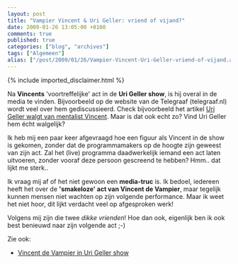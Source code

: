 ```yaml
---
layout: post
title: "Vampier Vincent & Uri Geller: vriend of vijand?"
date: 2009-01-26 13:05:00 +0100
comments: true
published: true
categories: ["blog", "archives"]
tags: ["Algemeen"]
alias: ["/post/2009/01/26/Vampier-Vincent-Uri-Geller-vriend-of-vijand.aspx", "/post/2009/01/26/vampier-vincent-uri-geller-vriend-of-vijand.aspx"]
---
```

<!-- more -->
{% include imported_disclaimer.html %}
<p>
Na <strong>Vincents</strong> &#39;voortreffelijke&#39; act in de <strong>Uri Geller show</strong>, is hij overal in de media te vinden. Bijvoorbeeld op de website van de Telegraaf (telegraaf.nl) wordt veel over hem gediscussieerd. Check bijvoorbeeld het artikel <a rel="nofollow" href="http://www.telegraaf.nl/prive/3040853/___vampier-act_smakeloos___.html" target="_blank">Uri Geller walgt van mentalist Vincent</a>. Maar is dat ook echt zo? Vind Uri Geller hem&nbsp;&eacute;cht walgelijk?&nbsp;
</p>
<p>
Ik heb mij een paar keer afgevraagd hoe een figuur als Vincent in de show is gekomen, zonder dat de programmamakers op de hoogte zijn geweest van zijn act.&nbsp;Zal het (live) programma daadwerkelijk iemand een act laten uitvoeren, zonder vooraf deze persoon gescreend te hebben? Hmm.. dat lijkt me sterk.. 
</p>
<p>
Ik&nbsp;vraag mij&nbsp;af of het niet gewoon een <strong>media-truc</strong> is. Ik bedoel, iedereen heeft het over de <strong>&#39;smakeloze&#39; act van Vincent de Vampier</strong>, maar tegelijk kunnen mensen niet&nbsp;wachten op zijn volgende performance. Maar ik&nbsp;weet het niet hoor, dit&nbsp;lijkt verdacht&nbsp;veel op afgesproken werk! 
</p>
<p>
Volgens mij zijn die&nbsp;twee <em>dikke vrienden</em>! Hoe dan ook, eigenlijk ben ik ook best benieuwd naar zijn volgende act&nbsp;;-)&nbsp; 
</p>
<p>
Zie ook: 
</p>
<ul>
	<li>
	<div>
	<a href="/post/2009/01/20/Vincent-the-Vampier-wat-een-clown.aspx">Vincent de Vampier in Uri Geller show</a> 
	</div>
	</li>
</ul>
